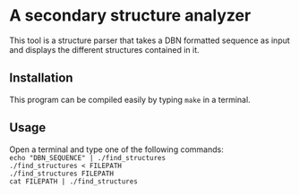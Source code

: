 # A secondary structure analyzer #
This tool is a structure parser that takes a DBN formatted sequence as input and displays the different structures contained in it.
## Installation ##
This program can be compiled easily by typing `make` in a terminal.
## Usage ##
Open a terminal and type one of the following commands:\
```echo "DBN_SEQUENCE" | ./find_structures```\
```./find_structures < FILEPATH```\
```./find_structures FILEPATH```\
```cat FILEPATH | ./find_structures```
